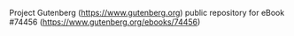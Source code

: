 Project Gutenberg (https://www.gutenberg.org) public repository for
eBook #74456 (https://www.gutenberg.org/ebooks/74456)
